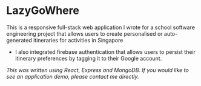 # LazyGoWhere

This is a responsive full-stack web application I wrote for a school software engineering project that allows users to create personalised or auto-generated itineraries for activities in Singapore

- I also integrated firebase authentication that allows users to persist their itinerary preferences by tagging it to their Google account.

*This was written using React, Express and MongoDB. If you would like to see an application demo, please contact me directly.*
